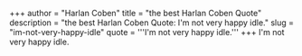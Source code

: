 +++
author = "Harlan Coben"
title = "the best Harlan Coben Quote"
description = "the best Harlan Coben Quote: I'm not very happy idle."
slug = "im-not-very-happy-idle"
quote = '''I'm not very happy idle.'''
+++
I'm not very happy idle.
